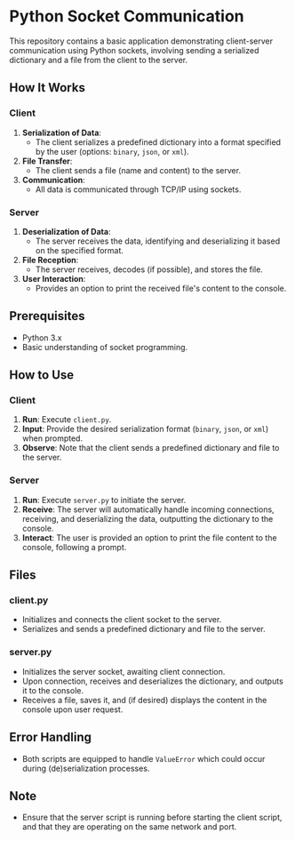 # Python Socket Communication

This repository contains a basic application demonstrating client-server communication using Python sockets, involving sending a serialized dictionary and a file from the client to the server.

## How It Works

### Client

1. **Serialization of Data**:
   - The client serializes a predefined dictionary into a format specified by the user (options: `binary`, `json`, or `xml`).
2. **File Transfer**:
   - The client sends a file (name and content) to the server.
3. **Communication**:
   - All data is communicated through TCP/IP using sockets.

### Server

1. **Deserialization of Data**:
   - The server receives the data, identifying and deserializing it based on the specified format.
2. **File Reception**:
   - The server receives, decodes (if possible), and stores the file.
3. **User Interaction**:
   - Provides an option to print the received file's content to the console.

## Prerequisites

- Python 3.x
- Basic understanding of socket programming.

## How to Use

### Client

1. **Run**: Execute `client.py`.
2. **Input**: Provide the desired serialization format (`binary`, `json`, or `xml`) when prompted.
3. **Observe**: Note that the client sends a predefined dictionary and file to the server.

### Server

1. **Run**: Execute `server.py` to initiate the server.
2. **Receive**: The server will automatically handle incoming connections, receiving, and deserializing the data, outputting the dictionary to the console.
3. **Interact**: The user is provided an option to print the file content to the console, following a prompt.

## Files

### client.py

- Initializes and connects the client socket to the server.
- Serializes and sends a predefined dictionary and file to the server.

### server.py

- Initializes the server socket, awaiting client connection.
- Upon connection, receives and deserializes the dictionary, and outputs it to the console.
- Receives a file, saves it, and (if desired) displays the content in the console upon user request.

## Error Handling

- Both scripts are equipped to handle `ValueError` which could occur during (de)serialization processes.

## Note

- Ensure that the server script is running before starting the client script, and that they are operating on the same network and port.
